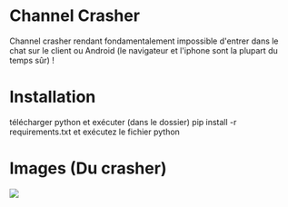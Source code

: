 # Channel Crasher
Channel crasher rendant fondamentalement impossible d'entrer dans le chat sur le client ou Android (le navigateur et l'iphone sont la plupart du temps sûr) !

# Installation 
télécharger python et exécuter (dans le dossier) pip install -r requirements.txt et exécutez le fichier python 

# Images (Du crasher)
<img src = "https://uwu.lol/i/fg4lfi.png" />

